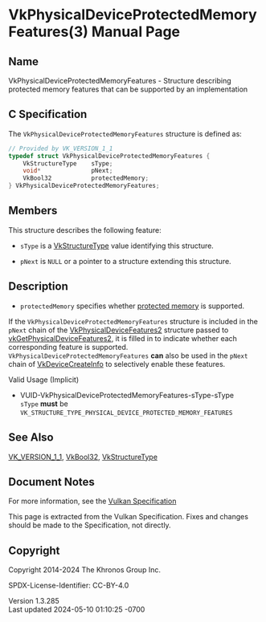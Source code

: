 # VkPhysicalDeviceProtectedMemoryFeatures(3) Manual Page

## Name

VkPhysicalDeviceProtectedMemoryFeatures - Structure describing protected
memory features that can be supported by an implementation



## <a href="#_c_specification" class="anchor"></a>C Specification

The `VkPhysicalDeviceProtectedMemoryFeatures` structure is defined as:

``` c
// Provided by VK_VERSION_1_1
typedef struct VkPhysicalDeviceProtectedMemoryFeatures {
    VkStructureType    sType;
    void*              pNext;
    VkBool32           protectedMemory;
} VkPhysicalDeviceProtectedMemoryFeatures;
```

## <a href="#_members" class="anchor"></a>Members

This structure describes the following feature:

- `sType` is a [VkStructureType](https://registry.khronos.org/vulkan/specs/1.3-extensions/man/html/VkStructureType.html) value identifying
  this structure.

- `pNext` is `NULL` or a pointer to a structure extending this
  structure.

## <a href="#_description" class="anchor"></a>Description

- <span id="extension-features-protectedMemory"></span>
  `protectedMemory` specifies whether <a
  href="https://registry.khronos.org/vulkan/specs/1.3-extensions/html/vkspec.html#memory-protected-memory"
  target="_blank" rel="noopener">protected memory</a> is supported.

If the `VkPhysicalDeviceProtectedMemoryFeatures` structure is included
in the `pNext` chain of the
[VkPhysicalDeviceFeatures2](https://registry.khronos.org/vulkan/specs/1.3-extensions/man/html/VkPhysicalDeviceFeatures2.html) structure
passed to
[vkGetPhysicalDeviceFeatures2](https://registry.khronos.org/vulkan/specs/1.3-extensions/man/html/vkGetPhysicalDeviceFeatures2.html), it is
filled in to indicate whether each corresponding feature is supported.
`VkPhysicalDeviceProtectedMemoryFeatures` **can** also be used in the
`pNext` chain of [VkDeviceCreateInfo](https://registry.khronos.org/vulkan/specs/1.3-extensions/man/html/VkDeviceCreateInfo.html) to
selectively enable these features.

Valid Usage (Implicit)

- <a href="#VUID-VkPhysicalDeviceProtectedMemoryFeatures-sType-sType"
  id="VUID-VkPhysicalDeviceProtectedMemoryFeatures-sType-sType"></a>
  VUID-VkPhysicalDeviceProtectedMemoryFeatures-sType-sType  
  `sType` **must** be
  `VK_STRUCTURE_TYPE_PHYSICAL_DEVICE_PROTECTED_MEMORY_FEATURES`

## <a href="#_see_also" class="anchor"></a>See Also

[VK_VERSION_1_1](https://registry.khronos.org/vulkan/specs/1.3-extensions/man/html/VK_VERSION_1_1.html), [VkBool32](https://registry.khronos.org/vulkan/specs/1.3-extensions/man/html/VkBool32.html),
[VkStructureType](https://registry.khronos.org/vulkan/specs/1.3-extensions/man/html/VkStructureType.html)

## <a href="#_document_notes" class="anchor"></a>Document Notes

For more information, see the <a
href="https://registry.khronos.org/vulkan/specs/1.3-extensions/html/vkspec.html#VkPhysicalDeviceProtectedMemoryFeatures"
target="_blank" rel="noopener">Vulkan Specification</a>

This page is extracted from the Vulkan Specification. Fixes and changes
should be made to the Specification, not directly.

## <a href="#_copyright" class="anchor"></a>Copyright

Copyright 2014-2024 The Khronos Group Inc.

SPDX-License-Identifier: CC-BY-4.0

Version 1.3.285  
Last updated 2024-05-10 01:10:25 -0700
